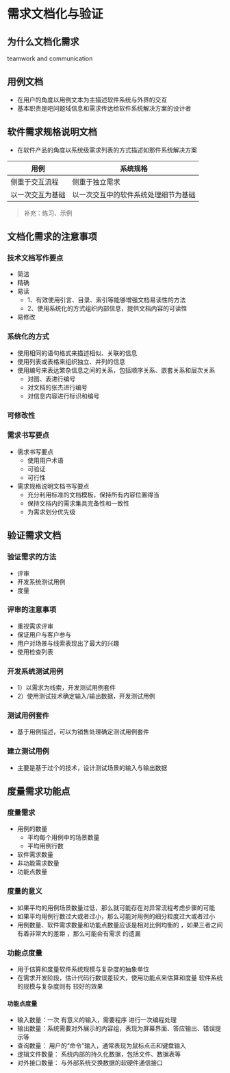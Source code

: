 # 需求文档化与验证
## 为什么文档化需求
teamwork and communication

## 用例文档

* 在用户的角度以用例文本为主描述软件系统与外界的交互
* 基本职责是吧问题域信息和需求传达给软件系统解决方案的设计者

## 软件需求规格说明文档
* 在软件产品的角度以系统级需求列表的方式描述如那件系统解决方案

|用例|系统规格 |
|-|-|
|侧重于交互流程|侧重于独立需求|
|以一次交互为基础|以一次交互中的软件系统处理细节为基础|

>  补充：练习、示例

## 文档化需求的注意事项

### 技术文档写作要点
* 简洁
* 精确
* 易读
  * 1、有效使用引言、目录、索引等能够增强文档易读性的方法
  * 2、使用系统化的方式组织内部信息，提供文档内容的可读性
* 易修改

### 系统化的方式
* 使用相同的语句格式来描述相似、关联的信息
* 使用列表或表格来组织独立、并列的信息
* 使用编号来表达繁杂信息之间的关系，包括顺序关系、嵌套关系和层次关系
  * 对图、表进行编号
  * 对文档的张杰进行编号
  * 对信息内容进行标识和编号

### 可修改性

### 需求书写要点
+  需求书写要点
   +  使用用户术语
   +  可验证
   +  可行性
+  需求规格说明文档书写要点
   +  充分利用标准的文档模板，保持所有内容位置得当
   +  保持文档内的需求集具完备性和一致性
   +  为需求划分优先级 


## 验证需求文档

###  验证需求的方法
* 评审 
* 开发系统测试用例
* 度量

### 评审的注意事项
+ 重视需求评审
+ 保证用户与客户参与 
+ 用户对场景与线索表现出了最大的兴趣
+ 使用检查列表

### 开发系统测试用例
+ 1）以需求为线索，开发测试用例套件
+ 2）使用测试技术确定输入/输出数据，开发测试用例 

### 测试用例套件

*  基于用例描述，可以为销售处理确定测试用例套件

### 建立测试用例

* 主要是基于过个的技术，设计测试场景的输入与输出数据

## 度量需求功能点

### 度量需求
+ 用例的数量
  + 平均每个用例中的场景数量
  + 平均用例行数
+ 软件需求数量
+ 非功能需求数量
+ 功能点数量

###  度量的意义

+ 如果平均的用例场景数量过低，那么就可能存在对异常流程考虑步骤的可能
+ 如果平均用例行数过大或者过小，那么可能对用例的细分粒度过大或者过小
+ 用例数量、软件需求数量和功能点数量应该是相对比例均衡的 ，如果三者之间有着非常大的差距 ，那么可能会有需求 的遗漏

### 功能点度量
* 用于估算和度量软件系统规模与复杂度的抽象单位
* 在需求开发阶段，估计代码行数误差较大，使用功能点来估算和度量 软件系统的规模与复杂度则有 较好的效果 

#### 功能点度量
+ 输入数量：一次 有意义的输入，需要程序 进行一次编程处理
+ 输出数量：系统需要对外展示的内容组，表现为屏幕界面、答应输出、错误提示等
+ 查询数量： 用户的“命令”输入，通常表现为鼠标点击和键盘输入
+ 逻辑文件数量： 系统内部的持久化数据，包括文件、数据表等
+ 对外接口数量： 与外部系统交换数据的软硬件通信接口
